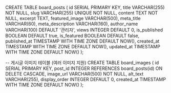 CREATE TABLE board_posts (
  id SERIAL PRIMARY KEY,
  title VARCHAR(255) NOT NULL,
  slug VARCHAR(255) UNIQUE NOT NULL,
  content TEXT NOT NULL,
  excerpt TEXT,
  featured_image VARCHAR(500),
  meta_title VARCHAR(60),
  meta_description VARCHAR(160),
  author_name VARCHAR(100) DEFAULT '관리자',
  views INTEGER DEFAULT 0,
  is_published BOOLEAN DEFAULT true,
  is_featured BOOLEAN DEFAULT false,
  published_at TIMESTAMP WITH TIME ZONE DEFAULT NOW(),
  created_at TIMESTAMP WITH TIME ZONE DEFAULT NOW(),
  updated_at TIMESTAMP WITH TIME ZONE DEFAULT NOW()
);

-- 게시글 이미지 테이블 (여러 이미지 지원)
CREATE TABLE board_images (
  id SERIAL PRIMARY KEY,
  post_id INTEGER REFERENCES board_posts(id) ON DELETE CASCADE,
  image_url VARCHAR(500) NOT NULL,
  alt_text VARCHAR(255),
  display_order INTEGER DEFAULT 0,
  created_at TIMESTAMP WITH TIME ZONE DEFAULT NOW()
);